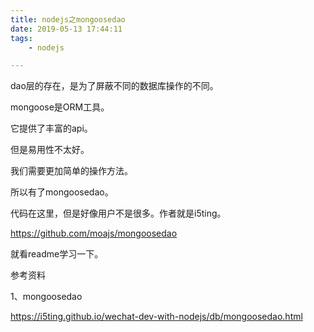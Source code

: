 ```yaml
---
title: nodejs之mongoosedao
date: 2019-05-13 17:44:11
tags:
	- nodejs

---
```




dao层的存在，是为了屏蔽不同的数据库操作的不同。

mongoose是ORM工具。

它提供了丰富的api。

但是易用性不太好。

我们需要更加简单的操作方法。

所以有了mongoosedao。

代码在这里，但是好像用户不是很多。作者就是i5ting。

https://github.com/moajs/mongoosedao

就看readme学习一下。



参考资料

1、mongoosedao

https://i5ting.github.io/wechat-dev-with-nodejs/db/mongoosedao.html